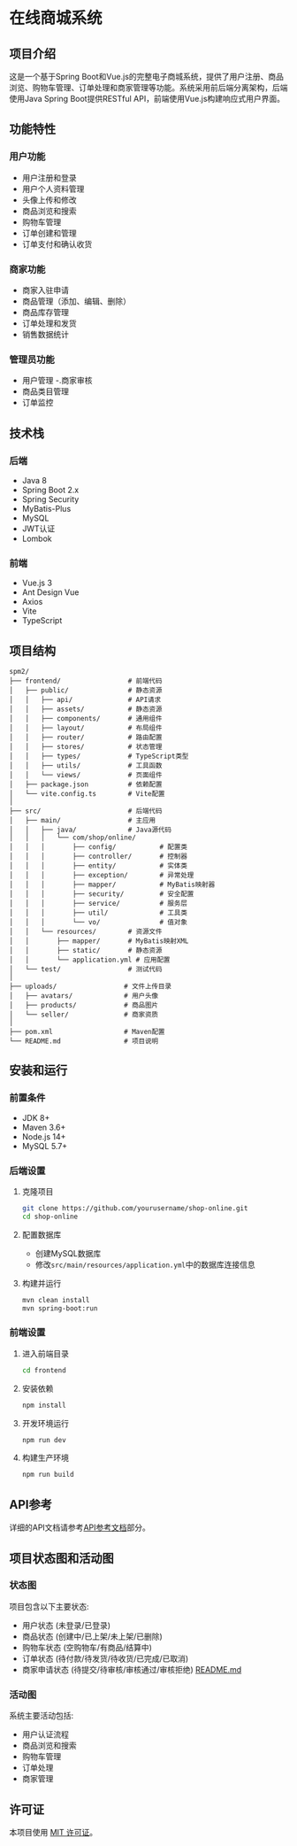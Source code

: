 # 在线商城系统

## 项目介绍

这是一个基于Spring Boot和Vue.js的完整电子商城系统，提供了用户注册、商品浏览、购物车管理、订单处理和商家管理等功能。系统采用前后端分离架构，后端使用Java Spring Boot提供RESTful API，前端使用Vue.js构建响应式用户界面。

## 功能特性

### 用户功能
- 用户注册和登录
- 用户个人资料管理
- 头像上传和修改
- 商品浏览和搜索
- 购物车管理
- 订单创建和管理
- 订单支付和确认收货

### 商家功能
- 商家入驻申请
- 商品管理（添加、编辑、删除）
- 商品库存管理
- 订单处理和发货
- 销售数据统计

### 管理员功能
- 用户管理
-.商家审核
- 商品类目管理
- 订单监控

## 技术栈

### 后端
- Java 8
- Spring Boot 2.x
- Spring Security
- MyBatis-Plus
- MySQL
- JWT认证
- Lombok

### 前端
- Vue.js 3
- Ant Design Vue
- Axios
- Vite
- TypeScript

## 项目结构

```
spm2/
├── frontend/                 # 前端代码
│   ├── public/               # 静态资源
│   │   ├── api/              # API请求
│   │   ├── assets/           # 静态资源
│   │   ├── components/       # 通用组件
│   │   ├── layout/           # 布局组件
│   │   ├── router/           # 路由配置
│   │   ├── stores/           # 状态管理
│   │   ├── types/            # TypeScript类型
│   │   ├── utils/            # 工具函数
│   │   └── views/            # 页面组件
│   ├── package.json          # 依赖配置
│   └── vite.config.ts        # Vite配置
│
├── src/                      # 后端代码
│   ├── main/                 # 主应用
│   │   ├── java/             # Java源代码
│   │   │   └── com/shop/online/
│   │   │       ├── config/           # 配置类
│   │   │       ├── controller/       # 控制器
│   │   │       ├── entity/           # 实体类
│   │   │       ├── exception/        # 异常处理
│   │   │       ├── mapper/           # MyBatis映射器
│   │   │       ├── security/         # 安全配置
│   │   │       ├── service/          # 服务层
│   │   │       ├── util/             # 工具类
│   │   │       └── vo/               # 值对象
│   │   └── resources/        # 资源文件
│   │       ├── mapper/       # MyBatis映射XML
│   │       ├── static/       # 静态资源
│   │       └── application.yml # 应用配置
│   └── test/                 # 测试代码
│
├── uploads/                 # 文件上传目录
│   ├── avatars/             # 用户头像
│   ├── products/            # 商品图片
│   └── seller/              # 商家资质
│
├── pom.xml                  # Maven配置
└── README.md                # 项目说明
```

## 安装和运行

### 前置条件
- JDK 8+
- Maven 3.6+
- Node.js 14+
- MySQL 5.7+

### 后端设置
1. 克隆项目
   ```bash
   git clone https://github.com/yourusername/shop-online.git
   cd shop-online
   ```

2. 配置数据库
   - 创建MySQL数据库
   - 修改`src/main/resources/application.yml`中的数据库连接信息

3. 构建并运行
   ```bash
   mvn clean install
   mvn spring-boot:run
   ```

### 前端设置
1. 进入前端目录
   ```bash
   cd frontend
   ```

2. 安装依赖
   ```bash
   npm install
   ```

3. 开发环境运行
   ```bash
   npm run dev
   ```

4. 构建生产环境
   ```bash
   npm run build
   ```

## API参考

详细的API文档请参考[API参考文档](#api-reference)部分。

## 项目状态图和活动图

### 状态图
项目包含以下主要状态:
- 用户状态 (未登录/已登录)
- 商品状态 (创建中/已上架/未上架/已删除)
- 购物车状态 (空购物车/有商品/结算中)
- 订单状态 (待付款/待发货/待收货/已完成/已取消)
- 商家申请状态 (待提交/待审核/审核通过/审核拒绝)
[README.md](README.md)
### 活动图
系统主要活动包括:
- 用户认证流程
- 商品浏览和搜索
- 购物车管理
- 订单处理
- 商家管理

## 许可证

本项目使用 [MIT 许可证](LICENSE)。
